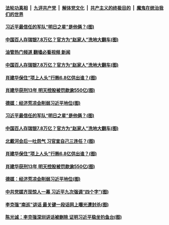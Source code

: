 ####  [法轮功真相](../../../../basic/blob/master/README.md?t=08210501) &nbsp;|&nbsp; [九评共产党](../../../../9ping.md/blob/master/README.md?t=08210501) &nbsp;|&nbsp; [解体党文化](../../../../jtdwh.md/blob/master/README.md?t=08210501)  &nbsp;|&nbsp; [共产主义的终极目的](../../../../gczydzjmd.md/blob/master/README.md?t=08210501) &nbsp;|&nbsp; [魔鬼在统治我们的世界](../../../../mgztzwmdsj.md/blob/master/README.md?t=08210501) 


#### [习近平最信任的军队“明日之星”是他俩？(图)](../pages/p2/1014731.md?t=08210501) 

#### [中国百人存瑞银7.8万亿？官方为“赵家人”洗地大翻车(图)](../pages/p2/1014728.md?t=08210501) 
#### [油管热门频道 翻墙必看视频 新闻](http://45.76.130.85:81/youtube.html?08210501)
#### [中国百人存瑞银7.8万亿？官方为“赵家人”洗地大翻车(图)](../pages/p2/1014728.md?t=08210501) 

#### [肖建华保住“项上人头”行贿6.8亿供出谁？(图)](../pages/p2/1014726.md?t=08210501) 

#### [肖建华获刑13年 明天控股被罚款逾550亿(图)](../pages/p2/1014680.md?t=08210501) 

#### [德媒：经济荒凉会削弱习近平地位(图)](../pages/p2/1014664.md?t=08210501) 


#### [习近平最信任的军队“明日之星”是他俩？(图)](../pages/p2/1014731.md?t=08210501) 





#### [中国百人存瑞银7.8万亿？官方为“赵家人”洗地大翻车(图)](../pages/p2/1014728.md?t=08210501) 

#### [北戴河会后一吐怨气 习官宣自己三连任？(图)](../pages/p2/1014742.md?t=08210501) 

#### [肖建华保住“项上人头”行贿6.8亿供出谁？(图)](../pages/p2/1014726.md?t=08210501) 

#### [肖建华获刑13年 明天控股被罚款逾550亿(图)](../pages/p2/1014680.md?t=08210501) 




#### [德媒：经济荒凉会削弱习近平地位(图)](../pages/p2/1014664.md?t=08210501) 

#### [中共党媒齐现惊人一幕 习近平九次强调“四个字”(图)](../pages/p2/1014653.md?t=08210501) 

#### [李克强“南巡”讲话 最关键一段话网上曝光遭封杀(图)](../pages/p2/1014648.md?t=08210501) 


#### [陈光诚：李克强深圳讲话被删除 证明习近平稳坐钓鱼台(图)](../pages/p2/1014634.md?t=08210501) 



<img src='http://gfw-breaker.win/goodnews/indexes/p2.md' width='0px' height='0px'/>
